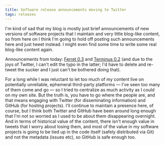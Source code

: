```yaml
---
title: Software release announcements moving to Twitter
tags: releases
---
```


I'm kind of sad that my blog is mostly just brief announcements of new versions of software projects that I maintain and very little blog-like content, so from here on I think I'm going to hold off posting such announcements here and just tweet instead. I might even find some time to write some real blog-like content again.

Announcements from today: [Ferret 0.3](https://twitter.com/wincent/status/624714373265666048) and [Terminus 0.2](https://twitter.com/wincent/status/624714692292808704) (and due to the joys of Twitter, I can't edit the typo in the latter; I'd have to delete and re-tweet the sucker and I just can't be bothered doing that).

For a long while I was reluctant to let too much of my content live on potentially unreliable, ephemeral third-party platforms — I've seen too many of them come and go — so I tried to centralize as much activity as I could on my own site. But the truth is, you have to go where the people are, and that means engaging with Twitter (for disseminating information) and GitHub (for hosting projects). I'll continue to maintain a presence here, of course, but I think both Twitter and GitHub have been around long enough that I'm not so worried as I used to be about them disappearing overnight. And in terms of historical value of the content, there isn't enough value in tweets that I worry about losing them, and most of the value in my software projects is going to be tied up in the code itself (safely distributed via Git) and not the metadata (issues etc), so GitHub is safe enough too.
